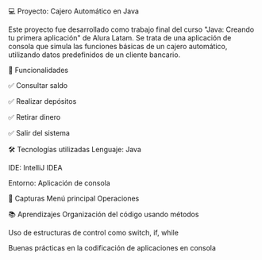 💻 Proyecto: Cajero Automático en Java

Este proyecto fue desarrollado como trabajo final del curso "Java: Creando tu primera aplicación" de Alura Latam.
Se trata de una aplicación de consola que simula las funciones básicas de un cajero automático, utilizando datos predefinidos de un cliente bancario.

🚀 Funcionalidades

✅ Consultar saldo

✅ Realizar depósitos

✅ Retirar dinero

✅ Salir del sistema

🛠️ Tecnologías utilizadas
Lenguaje: Java

IDE: IntelliJ IDEA

Entorno: Aplicación de consola

📸 Capturas
Menú principal	Operaciones

📚 Aprendizajes
Organización del código usando métodos

Uso de estructuras de control como switch, if, while

Buenas prácticas en la codificación de aplicaciones en consola
